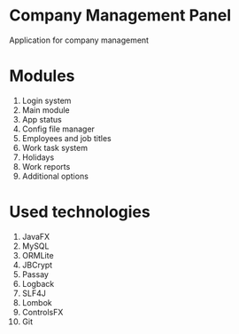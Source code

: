 # Company Management Panel
Application for company management

# Modules
1. Login system
2. Main module
3. App status
4. Config file manager
5. Employees and job titles
6. Work task system
7. Holidays
8. Work reports
9. Additional options

# Used technologies
1. JavaFX
2. MySQL
3. ORMLite
4. JBCrypt
5. Passay
6. Logback
7. SLF4J
8. Lombok
9. ControlsFX
10. Git
